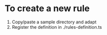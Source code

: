 # To create a new rule

1. Copy/paste a sample directory and adapt
2. Register the definition in ./rules-definition.ts
